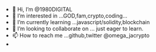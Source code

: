 - 👋 Hi, I’m @1980DIGITAL
- 👀 I’m interested in ...GOD,fam,crypto,coding...
- 🌱 I’m currently learning ...javascript/solidity,blockchain
- 💞️ I’m looking to collaborate on ... just eager to learn.
- 📫 How to reach me ...github,twitter @omega_jacrypto
- 

<!---
1980DIGITAL/1980DIGITAL is a ✨ special ✨ repository because its `README.md` (this file) appears on your GitHub profile.
You can click the Preview link to take a look at your changes.
--->
